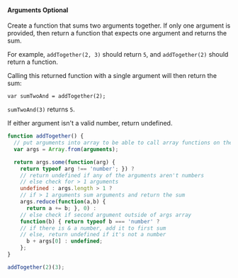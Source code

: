 #### Arguments Optional

Create a function that sums two arguments together. If only one argument is provided, then return a function that expects one argument and returns the sum.

For example, `addTogether(2, 3)` should return `5`, and `addTogether(2)` should return a function.

Calling this returned function with a single argument will then return the sum:

`var sumTwoAnd = addTogether(2);`

`sumTwoAnd(3)` returns `5`.

If either argument isn't a valid number, return undefined.

```javascript
function addTogether() {
  // put arguments into array to be able to call array functions on them
  var args = Array.from(arguments);

  return args.some(function(arg) {
    return typeof arg !== 'number'; }) ?
    // return undefined if any of the arguments aren't numbers
    // else check for > 1 arguments
    undefined : args.length > 1 ?
    // if > 1 arguments sum arguments and return the sum
    args.reduce(function(a,b) {
      return a += b; }, 0) :
    // else check if second argument outside of args array
    function(b) { return typeof b === 'number' ?
    // if there is & a number, add it to first sum
    // else, return undefined if it's not a number
      b + args[0] : undefined;
    };
}

addTogether(2)(3);
```
